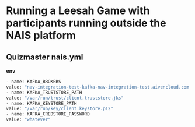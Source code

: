 # Running a Leesah Game with participants running outside the NAIS platform






## Quizmaster nais.yml 

**env**
```bash
- name: KAFKA_BROKERS
value: "nav-integration-test-kafka-nav-integration-test.aivencloud.com:26484"
- name: KAFKA_TRUSTSTORE_PATH
value: "/var/run/trust/client.truststore.jks"
- name: KAFKA_KEYSTORE_PATH
value: "/var/run/key/client.keystore.p12"
- name: KAFKA_CREDSTORE_PASSWORD
value: "whatever"
```